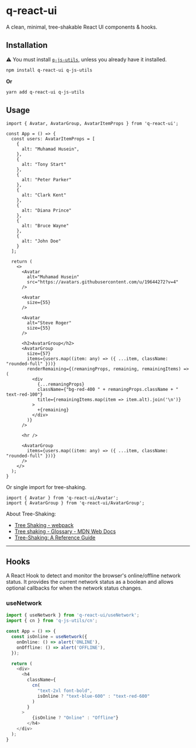# q-react-ui

A clean, minimal, tree-shakable React UI components & hooks.

## Installation

⚠ You must install [`q-js-utils`](https://github.com/M-Husein/q-js-utils), unless you already have it installed.

```bash
npm install q-react-ui q-js-utils
```

**Or**

```bash
yarn add q-react-ui q-js-utils
```

## Usage

```tsx
import { Avatar, AvatarGroup, AvatarItemProps } from 'q-react-ui';

const App = () => {
  const users: AvatarItemProps = [
    {
      alt: "Muhamad Husein",
    },
    {
      alt: "Tony Start"
    },
    {
      alt: "Peter Parker"
    },
    {
      alt: "Clark Kent"
    },
    {
      alt: "Diana Prince"
    },
    {
      alt: "Bruce Wayne"
    },
    {
      alt: "John Doe"
    }
  ];

  return (
    <>
      <Avatar
        alt="Muhamad Husein"
        src="https://avatars.githubusercontent.com/u/19644272?v=4"
      />

      <Avatar
        size={55}
      />

      <Avatar
        alt="Steve Roger" 
        size={55}
      />

      <h2>AvatarGroup</h2>
      <AvatarGroup
        size={57}
        items={users.map((item: any) => ({ ...item, className: "rounded-full" }))}
        renderRemaining={(remaningProps, remaining, remainingItems) => (
          <div 
            {...remaningProps}
            className={"bg-red-400 " + remaningProps.className + " text-red-100"}
            title={remainingItems.map(item => item.alt).join('\n')}
          >
            +{remaining}
          </div>
        )}
      />

      <hr />

      <AvatarGroup
        items={users.map((item: any) => ({ ...item, className: "rounded-full" }))}
      />
    </>
  );
}
```

Or single import for tree-shaking.

```tsx
import { Avatar } from 'q-react-ui/Avatar';
import { AvatarGroup } from 'q-react-ui/AvatarGroup';
```

About Tree-Shaking:
- [Tree Shaking - webpack](https://webpack.js.org/guides/tree-shaking)
- [Tree shaking - Glossary - MDN Web Docs](https://developer.mozilla.org/en-US/docs/Glossary/Tree_shaking)
- [Tree-Shaking: A Reference Guide](https://www.smashingmagazine.com/2021/05/tree-shaking-reference-guide/)

---

## Hooks

A React Hook to detect and monitor the browser's online/offline network status.
It provides the current network status as a boolean and allows optional callbacks for when the network status changes.

### useNetwork
```ts
import { useNetwork } from 'q-react-ui/useNetwork';
import { cn } from 'q-js-utils/cn';

const App = () => {
  const isOnline = useNetwork({
    onOnline: () => alert('ONLINE'),
    onOffline: () => alert('OFFLINE'),
  });

  return (
    <div>
      <h4 
        className={
          cn(
            "text-2xl font-bold", 
            isOnline ? "text-blue-600" : "text-red-600"
          )
        }
      >
          {isOnline ? "Online" : "Offline"}
        </h4>
    </div>
  );
}
```

